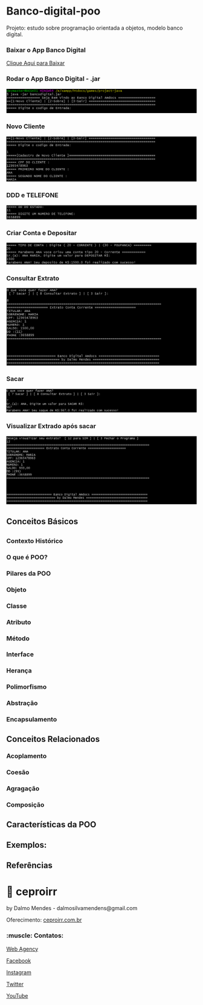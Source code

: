 # Banco-digital-poo
Projeto: estudo sobre programação orientada a objetos, modelo banco digital.

<h3>Baixar o App Banco Digital</h3>
<a href="https://github.com/DalmoMendes/banco-digital-poo/blob/master/jar/bancodigital-v1.0.0.1.jar" >Clique Aqui para Baixar</a>

<h3>Rodar o App Banco Digital - .jar</h3>
<img src="https://github.com/DalmoMendes/banco-digital-poo/blob/master/img/bancodigital01.1.png" />

<h3>Novo Cliente</h3>
<img src="https://github.com/DalmoMendes/banco-digital-poo/blob/master/img/bancodigital01.2.png" />

<h3>DDD e TELEFONE</h3>
<img src="https://github.com/DalmoMendes/banco-digital-poo/blob/master/img/bancodigital01.3.png" />

<h3>Criar Conta e Depositar</h3>
<img src="https://github.com/DalmoMendes/banco-digital-poo/blob/master/img/bancodigital01.4.png" />

<h3>Consultar Extrato</h3>
<img src="https://github.com/DalmoMendes/banco-digital-poo/blob/master/img/bancodigital01.5.png" />

<h3>Sacar</h3>
<img src="https://github.com/DalmoMendes/banco-digital-poo/blob/master/img/bancodigital01.6.png" />

<h3>Visualizar Extrado após sacar</h3>
<img src="https://github.com/DalmoMendes/banco-digital-poo/blob/master/img/bancodigital01.7.png" />

<h2>Conceitos Básicos<h2>
<h3>Contexto Histórico</h3>
<p></p>
<h3>O que é POO?</h3>
<p></p>
<h3>Pilares da POO</h3>
<p></p>
<h3>Objeto</h3>
<p></p>
<h3>Classe</h3>
<p></p>
<h3>Atributo</h3>
<p></p>
<h3>Método</h3>
<p></p>
<h3>Interface</h3>
<p></p>
<h3>Herança</h3>
<p></p>
<h3>Polimorfismo</h3>
<p></p>
<h3>Abstração</h3>
<p></p>
<h3>Encapsulamento</h3>
<p></p>

<h2>Conceitos Relacionados</h2>
<p></p>
<h3>Acoplamento</h3>
<p></p>
<h3>Coesão</h3>
<p></p>
<h3>Agragação</h3>
<p></p>
<h3>Composição</h3>
<p></p>
<h2>Características da POO</h2>
<p></p>

<h2>Exemplos:</h2>
<p></p>

<h2>Referências</h2>
<p></p>

# :rocket: ceproirr 
<p>by Dalmo Mendes - dalmosilvamendens@gmail.com</p>
<p>Oferecimento: <a href="https://ceproirr.com.br" target="_blank">ceproirr.com.br</a></p>
<h3>:muscle: Contatos:</h3>

<p>   <a href="https://www.ceproirr.com.br/webagency/" target="_blank">Web Agency</a></p>
<p>   <a href="https://facebook.com/ceproir/" target="_blank">Facebook</a></p>
<p>   <a href="https://instagram.com/ceproirr/" target="_blank">Instagram</a></p>
<p>   <a href="https://twitter.com/ceproirr/" target="_blank">Twitter</a></p>
<p>   <a href="https://www.youtube.com/channel/UC9egIn_Xkg2KFD_55mi_r8w" target="_blank">YouTube</a></p>
